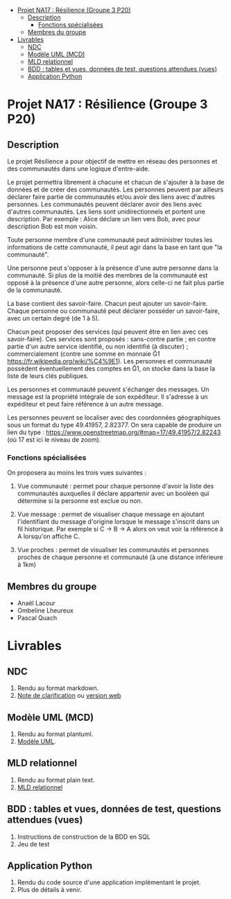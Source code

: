 - [Projet NA17 : Résilience (Groupe 3 P20)](#projet-na17--r%c3%a9silience-groupe-3-p20)
  - [Description](#description)
    - [Fonctions spécialisées](#fonctions-sp%c3%a9cialis%c3%a9es)
  - [Membres du groupe](#membres-du-groupe)
- [Livrables](#livrables)
  - [NDC](#ndc)
  - [Modèle UML (MCD)](#mod%c3%a8le-uml-mcd)
  - [MLD relationnel](#mld-relationnel)
  - [BDD : tables et vues, données de test, questions attendues (vues)](#bdd--tables-et-vues-donn%c3%a9es-de-test-questions-attendues-vues)
  - [Application Python](#application-python)
# Projet NA17 : Résilience (Groupe 3 P20)
## Description 
Le projet Résilience a pour objectif de mettre en réseau des personnes et des communautés dans une logique d'entre-aide.

Le projet permettra librement à chacune et chacun de s'ajouter à la base de données et de créer des communautés. Les personnes peuvent par ailleurs déclarer faire partie de communautés et/ou avoir des liens avec d'autres personnes. Les communautés peuvent déclarer avoir des liens avec d'autres communautés. Les liens sont unidirectionnels et portent une description. Par exemple : Alice déclare un lien vers Bob, avec pour description Bob est mon voisin.

Toute personne membre d'une communauté peut administrer toutes les informations de cette communauté, il peut agir dans la base en tant que "la communauté".

Une personne peut s'opposer à la présence d'une autre personne dans la communauté. Si plus de la moitié des membres de la communauté est opposé à la présence d'une autre personne, alors celle-ci ne fait plus partie de la communauté.

La base contient des savoir-faire. Chacun peut ajouter un savoir-faire. Chaque personne ou communauté peut déclarer posséder un savoir-faire, avec un certain degré (de 1 à 5).

Chacun peut proposer des services (qui peuvent être en lien avec ces savoir-faire). Ces services sont proposés : sans-contre partie ; en contre partie d'un autre service identifié, ou non identifié (à discuter) ; commercialement (contre une somme en monnaie Ğ1 https://fr.wikipedia.org/wiki/%C4%9E1). Les personnes et communauté possèdent éventuellement des comptes en Ğ1, on stocke dans la base la liste de leurs clés publiques.

Les personnes et communauté peuvent s'échanger des messages. Un message est la propriété intégrale de son expéditeur. Il s'adresse à un expéditeur et peut faire référence à un autre message.

Les personnes peuvent se localiser avec des coordonnées géographiques sous un format du type 49.41957, 2.82377. On sera capable de produire un lien du type : https://www.openstreetmap.org/#map=17/49.41957/2.82243 (où 17 est ici le niveau de zoom).
### Fonctions spécialisées
On proposera au moins les trois vues suivantes :

1. Vue communauté : permet pour chaque personne d'avoir la liste des communautés auxquelles il déclare appartenir avec un booléen qui détermine si la personne est exclue ou non.

2. Vue message : permet de visualiser chaque message en ajoutant l'identifiant du message d'origine lorsque le message s'inscrit dans un fil historique. Par exemple si C → B → A alors on veut voir la référence à A lorsqu'on affiche C.

3. Vue proches : permet de visualiser les communautés et personnes proches de chaque personne et communauté (à une distance inférieure à 1km)

## Membres du groupe
- Anaël Lacour
- Ombeline Lheureux 
- Pascal Quach

# Livrables
## NDC
1. Rendu au format markdown.
2. [Note de clarification](NDC.md) ou [version web](NDC.html)
## Modèle UML (MCD)
  1. Rendu au format plantuml.
  2. [Modèle UML](modele.uml).
## MLD relationnel
1. Rendu au format plain text.
2. [MLD relationnel](MLD%20relationnel.txt)
## BDD : tables et vues, données de test, questions attendues (vues)
1. Instructions de construction de la BDD en SQL
2. Jeu de test
## Application Python
1. Rendu du code source d'une application implémentant le projet.
2. Plus de détails à venir.
